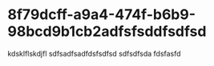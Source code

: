 # 8f79dcff-a9a4-474f-b6b9-98bcd9b1cb2adfsfsddfsdfsd
kdsklflskdjfl
sdfsadfsadfdsfsdfsd
sdfsdfsda
fdsfasfd
